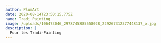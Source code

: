```yaml
---
author: PlumArt
date: 2020-08-14T23:50:15.775Z
name: Tradi Painting
image: /uploads/106473046_2978745885558028_229267312377448137_o.jpg
description: |
  Pour les Tradi-Painting
---
```

